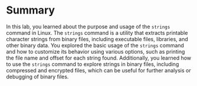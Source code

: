 # Summary

In this lab, you learned about the purpose and usage of the `strings` command in Linux. The `strings` command is a utility that extracts printable character strings from binary files, including executable files, libraries, and other binary data. You explored the basic usage of the `strings` command and how to customize its behavior using various options, such as printing the file name and offset for each string found. Additionally, you learned how to use the `strings` command to explore strings in binary files, including compressed and encrypted files, which can be useful for further analysis or debugging of binary files.
